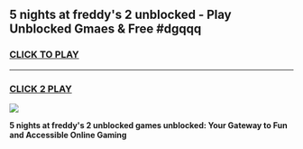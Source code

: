 
## 5 nights at freddy's 2 unblocked - Play Unblocked Gmaes & Free #dgqqq
<h3>
<a href="https://news.freeplayer.one?title=5_nights_at_freddy's_2_unblocked&ref=24F">CLICK TO PLAY</a></h3>
<hr>

<h3>
<a href="https://news.freeplayer.one?title=5_nights_at_freddy's_2_unblocked&ref=24F">CLICK 2 PLAY</a>
  
</h3>

<a href="https://news.freeplayer.one?title=5_nights_at_freddy's_2_unblocked&ref=24F/"><img src="https://clearcache.store/games.png"></a>


**5 nights at freddy's 2 unblocked games unblocked: Your Gateway to Fun and Accessible Online Gaming**
